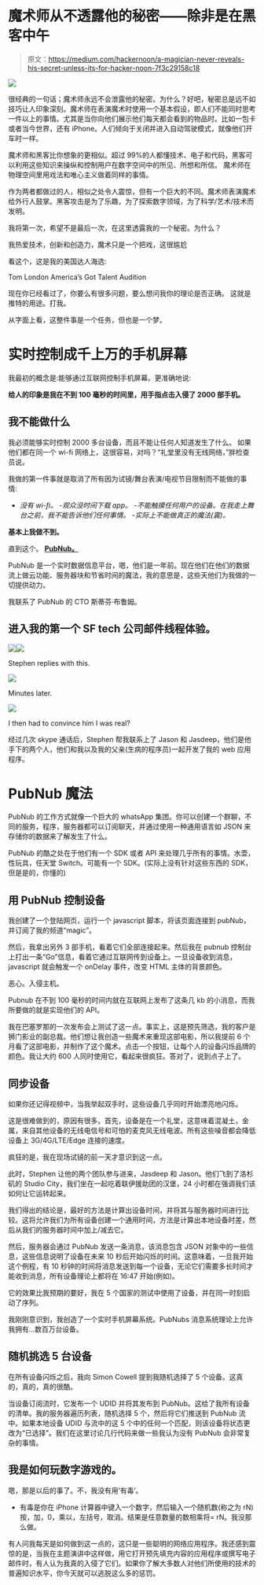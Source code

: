 # 魔术师从不透露他的秘密——除非是在黑客中午

> 原文：<https://medium.com/hackernoon/a-magician-never-reveals-his-secret-unless-its-for-hacker-noon-7f3c29158c18>

![](img/d251a03118961fb93ebc8b9b0507cd57.png)

很经典的一句话；魔术师永远不会泄露他的秘密。为什么？好吧，秘密总是远不如技巧让人印象深刻。魔术师在表演魔术时使用一个基本假设，即人们不能同时思考一件以上的事情。尤其是当你向他们展示他们每天都会看到的物品时。比如一包卡或者当今世界，还有 iPhone。人们倾向于关闭并进入自动驾驶模式，就像他们开车时一样。

魔术师和黑客比你想象的更相似。超过 99%的人都懂技术、电子和代码，黑客可以利用这些知识来操纵和控制用户在数字空间中的所见、所想和所信。
魔术师在物理空间里用戏法和唯心主义做着同样的事情。

作为两者都做过的人，相似之处令人震惊，但有一个巨大的不同。魔术师表演魔术给外行人鼓掌。黑客攻击是为了乐趣，为了探索数字领域，为了科学/艺术/技术而发明。

我将第一次，希望不是最后一次，在这里透露我的一个秘密。为什么？

我热爱技术，创新和创造力，魔术只是一个把戏，这很尴尬

看这个，这是我的美国达人海选:

Tom London America’s Got Talent Audition

现在你已经看过了，你要么有很多问题，要么想问我你的理论是否正确。
这就是推特的用途。打我。

从字面上看，这整件事是一个任务，但也是一个梦。

# 实时控制成千上万的手机屏幕

我最初的概念是:能够通过互联网控制手机屏幕。更准确地说:

**给人的印象是我在不到 100 毫秒的时间里，用手指点击入侵了 2000 部手机。**

## 我不能做什么

我必须能够实时控制 2000 多台设备，而且不能让任何人知道发生了什么。
如果他们都在同一个 wi-fi 网络上，这很容易，对吗？“礼堂里没有无线网络，”胖检查员说。

我做的第一件事就是取消了所有因为试镜/舞台表演/电视节目限制而不能做的事情:
- *没有 wi-fi。
-观众没时间下载 app。
-不能触摸任何用户的设备。在我走上舞台之前，我不能告诉他们任何事情。
-实际上不能做真正的魔法(震)。*

**基本上我做不到。**

直到这个。
[**PubNub。**](https://www.pubnub.com)

PubNub 是一个实时数据信息平台，嗯，他们是一年前。现在他们在他们的数据流上做云功能、服务器块和节省时间的魔法，我的意思是，这些天他们为我做的一切提供动力。

我联系了 PubNub 的 CTO 斯蒂芬·布鲁姆。

## 进入我的第一个 SF tech 公司邮件线程体验。

![](img/c97533a5a801bdb926ceedb7f5f3dce2.png)![](img/32034881690a6801f24401ecc80c953b.png)

Stephen replies with this.

![](img/0cf2890439e164d075d719cf9b22c44f.png)

Minutes later.

![](img/317ab19574477402e2a4c8e8570c3ae5.png)

I then had to convince him I was real?

经过几次 skype 通话后，Stephen 帮我联系上了 Jason 和 Jasdeep，他们是他手下的两个人，他们和我以及我的父亲(生病的程序员)一起开发了我的 web 应用程序。

# PubNub 魔法

PubNub 的工作方式就像一个巨大的 whatsApp 集团。你可以创建一个群聊，不同的服务，程序，服务器都可以订阅聊天，并通过使用一种通用语言如 JSON 来存储你的数据来了解发生了什么。

PubNub 的酷之处在于他们有一个 SDK 或者 API 来处理几乎所有的事情。水壶，性玩具，任天堂 Switch。可能有一个 SDK。(实际上没有针对这些东西的 SDK，但是是的，你懂的)

## 用 PubNub 控制设备

我创建了一个登陆网页，运行一个 javascript 脚本，将该页面连接到 pubNub，并订阅了我的频道“magic”。

然后，我拿出另外 3 部手机，看着它们全部连接起来。然后我在 pubnub 控制台上打出一条“Go”信息，看着它通过互联网传到设备上。一旦设备收到消息，javascript 就会触发一个 onDelay 事件，改变 HTML 主体的背景颜色。

恶心。入侵主机。

Pubnub 在不到 100 毫秒的时间内就在互联网上发布了这条几 kb 的小消息，而我所要做的就是实现他们的 API。

我在巴塞罗那的一次发布会上测试了这一点。事实上，这是预先筛选，我的客户是狮门影业的副总裁。他们想让我创造一些魔术来重现这部电影，所以我提前 6 个月看了这部电影，并制作了这个魔术。点击一个按钮，让每个人的设备闪烁品牌的颜色。我让大约 600 人同时使用它，看起来很疯狂。答对了，说到点子上了。

## 同步设备

如果你还记得视频中，当我举起双手时，这些设备几乎同时开始漂亮地闪烁。

这是很难做到的，原因有很多。首先，设备是在一个礼堂，这意味着混凝土，金属，来自其他设备的无线电信号和可怕的麦克风无线电波。所有这些噪音都会降低设备上 3G/4G/LTE/Edge 连接的速度。

疯狂的是，我在现场试镜的前一天才意识到这一点。

此时，Stephen 让他的两个团队参与进来，Jasdeep 和 Jason。他们飞到了洛杉矶的 Studio City，我们坐在一起吃着联伊援助团的汉堡，24 小时都在强调我们该如何让它运转起来。

我们得出的结论是，最好的方法是计算出设备时间，并将其与服务器时间进行比较。这将允许我们为所有设备创建一个通用时间，方法是计算出本地设备时差，然后从我们的服务器时间中加上/减去它。

然后，服务器会通过 PubNub 发送一条消息，该消息包含 JSON 对象中的一些信息，这些信息说明了设备在未来 10 秒后开始闪烁的时间。这意味着，一旦我开始这个例程，有 10 秒钟的时间将消息发送到每一个设备，无论它们需要多长时间才能收到消息，所有设备理论上都将在 16:47 开始(例如)。

它的效果比我预期的要好，我在 5 个国家的测试中使用了设备，并在同一时刻启动了序列。

我刚刚意识到，我创造了一个实时手机屏幕系统。PubNubs 消息系统理论上允许我拥有…数百万台设备。

## 随机挑选 5 台设备

在所有设备闪烁之后，我向 Simon Cowell 提到我随机选择了 5 个设备。这真的，真的，真的很酷。

当设备订阅流时，它发布一个 UDID 并将其发布到 PubNub。这给了我所有设备的清单。我的服务器遍历列表，随机选择 5 个，然后将它们推送到 PubNub 流中。如果本地设备 UDID 与流中的这 5 个中的任何一个匹配，则该设备将状态更改为“已选择”。我们在这里讨论几行代码来做一些我认为没有 PubNub 会非常复杂的事情。

## 我是如何玩数字游戏的。

嗯，那是以后的事了。不，我没有用‘有毒’。

*   有毒是你在 iPhone 计算器中键入一个数字，然后输入一个随机数(称之为 rN)按，加，0，乘以，左括号，取消。结果是任意数量的数相乘将= rN。我没那么做。

有人问我每天是如何做到这一点的，这只是一些聪明的网络应用程序。我还感到震惊的是，当我在主题演讲中这样做，用它打开预先填充内容的应用程序或撰写电子邮件时，有人认为我真的入侵了它们。如果你了解大多数人对他们所使用的技术的普遍知识水平，你今天就可以逃脱这么多的惩罚。